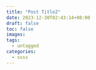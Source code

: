 ```yaml
---
title: "Post Title2"
date: 2023-12-30T02:43:14+08:00
draft: false
toc: false
images:
tags: 
  - untagged
categories:
  - ssss
---
```


